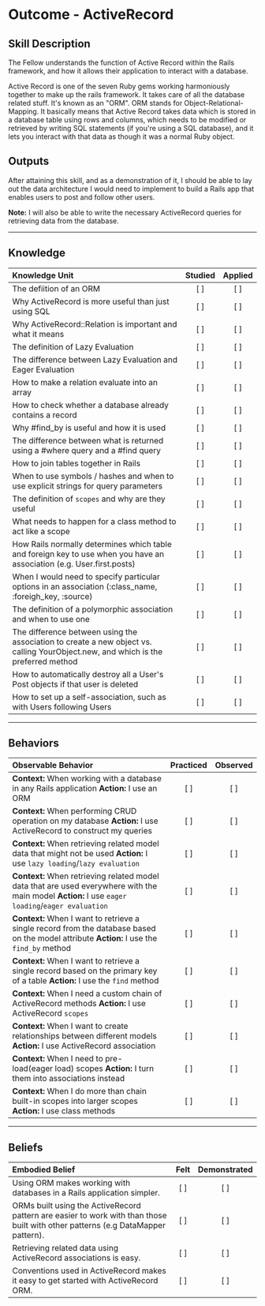 # Outcome - ActiveRecord

Skill Description
----------
The Fellow understands the function of Active Record within the Rails framework, and how it allows their application to interact with a database.

Active Record is one of the seven Ruby gems working harmoniously together to make up the rails framework. It takes care of all the database related stuff. It's known as an "ORM". ORM stands for Object-Relational-Mapping. It basically means that Active Record takes data which is stored in a database table using rows and columns, which needs to be modified or retrieved by writing SQL statements (if you're using a SQL database), and it lets you interact with that data as though it was a normal Ruby object.

Outputs
----------
After attaining this skill, and as a demonstration of it, I should be able to lay out the data architecture I would need to implement to build a Rails app that enables users to post and follow other users. 

**Note:** I will also be able to write the necessary ActiveRecord queries for retrieving data from the database.


----------
## **Knowledge**


| Knowledge Unit   |      Studied      | Applied |
|:-------------|:------------------:|:--------:|
| The defiition of an ORM | [ ] | [ ]  |
| Why ActiveRecord is more useful than just using SQL | [ ] | [ ]  |
| Why ActiveRecord::Relation is important and what it means | [ ] | [ ]  |
| The definition of Lazy Evaluation | [ ] | [ ]  |
| The difference between Lazy Evaluation and Eager Evaluation | [ ] | [ ]  |
| How to make a relation evaluate into an array | [ ] | [ ]  |
| How to check whether a database already contains a record | [ ] | [ ]  |
| Why #find_by is useful and how it is used | [ ] | [ ]  |
| The difference between what is returned using a #where query and a #find query | [ ] | [ ]  |
| How to join tables together in Rails | [ ] | [ ]  |
| When to use symbols / hashes and when to use explicit strings for query parameters | [ ] | [ ]  |
| The definition of `scopes` and why are they useful | [ ] | [ ]  |
| What needs to happen for a class method to act like a scope | [ ] | [ ]  |
| How Rails normally determines which table and foreign key to use when you have an association (e.g. User.first.posts) | [ ] | [ ]  |
| When I would need to specify particular options in an association (:class_name, :foreigh_key, :source) | [ ] | [ ]  |
| The definition of a polymorphic association and when to use one | [ ] | [ ]  |
| The difference between using the association to create a new object vs. calling YourObject.new, and which is the preferred method | [ ] | [ ]  |
| How to automatically destroy all a User's Post objects if that user is deleted | [ ] | [ ]  |
| How to set up a self-association, such as with Users following Users | [ ] | [ ]  |


----------


## **Behaviors**


| Observable Behavior   |      Practiced      | Observed |
|:-------------|:------------------:|:--------:|
| **Context:** When working with a database in any Rails application **Action:** I use an ORM  | [ ] | [ ]  |
| **Context:** When performing CRUD operation on my database **Action:** I use ActiveRecord to construct my queries | [ ] | [ ]  |
| **Context:** When retrieving related model data that might not be used **Action:** I use `lazy loading`/`lazy evaluation` | [ ] | [ ]  |
| **Context:** When retrieving related model data that are used everywhere with the main model **Action:** I use `eager loading`/`eager evaluation`  | [ ] | [ ]  |
| **Context:** When I want to retrieve a single record from the database based on the model attribute **Action:** I use the `find_by` method | [ ] | [ ]  |
| **Context:** When I want to retrieve a single record based on the primary key of a table **Action:** I use the `find` method | [ ] | [ ]  |
| **Context:** When I need a custom chain of ActiveRecord methods **Action:** I use ActiveRecord `scopes` | [ ] | [ ]  |
| **Context:** When I want to create relationships between different models **Action:** I use ActiveRecord association | [ ] | [ ]  |
| **Context:** When I need to pre-load(eager load) scopes **Action:** I turn them into associations instead | [ ] | [ ]  |
| **Context:** When I do more than chain built-in scopes into larger scopes **Action:** I use class methods | [ ] | [ ]  |


----------


## **Beliefs**


| Embodied Belief   |      Felt      | Demonstrated |
|:-------------|:------------------:|:--------:|
| Using ORM makes working with databases in a Rails application simpler. | [ ] | [ ]  |
| ORMs built using the ActiveRecord pattern are easier to work with than those built with other patterns (e.g DataMapper pattern). | [ ] | [ ]  |
| Retrieving related data using ActiveRecord associations is easy. | [ ] | [ ]  |
| Conventions used in ActiveRecord makes it easy to get started with ActiveRecord ORM. | [ ] | [ ]  |
